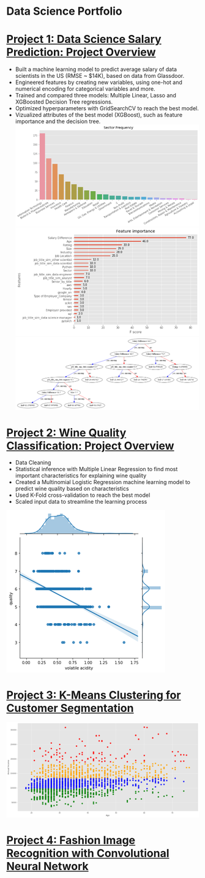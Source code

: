# Data Science Portfolio

# [Project 1: Data Science Salary Prediction: Project Overview](https://github.com/andreasbergstrm/Data-science-salary-prediction)
* Built a machine learning model to predict average salary of data scientists in the US (RMSE ~ $14K), based on data from Glassdoor.
* Engineered features by creating new variables, using one-hot and numerical encoding for categorical variables and more.
* Trained and compared three models: Multiple Linear, Lasso and XGBoosted Decision Tree regressions.
* Optimized hyperparameters with GridSearchCV to reach the best model.
* Vizualized attributes of the best model (XGBoost), such as feature importance and the decision tree.
![](/images/sector_dist.png)
![](/images/feature_importance_xgb.png)
![](/images/xgb_tree.png)

# [Project 2: Wine Quality Classification: Project Overview](https://github.com/andreasbergstrm/DS-Wine-Quality-Project)
* Data Cleaning
* Statistical inference with Multiple Linear Regression to find most important characteristics for explaining wine quality
* Created a Multinomial Logistic Regression machine learning model to predict wine quality based on characteristics
* Used K-Fold cross-validation to reach the best model
* Scaled input data to streamline the learning process

![](/images/nedladdning%20(1).png)

# [Project 3: K-Means Clustering for Customer Segmentation](https://github.com/andreasbergstrm/K-Means-Clustering-for-Customer-Segmentation)

![](/images/customer_clustering.png)

# [Project 4: Fashion Image Recognition with Convolutional Neural Network](https://github.com/andreasbergstrm/Fashion-Image-Recognition-with-CNN)
 

